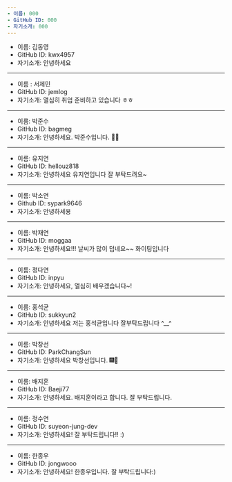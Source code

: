 ```yaml
---
- 이름: 000
- GitHub ID: 000
- 자기소개: 000
---
```

- 이름: 김동영
- GitHub ID: kwx4957
- 자기소개: 안녕하세요
---
- 이름 : 서제민
- GitHub ID: jemlog
- 자기소개: 열심히 취업 준비하고 있습니다 ㅎㅎ
---
- 이름: 박준수
- GitHub ID: bagmeg
- 자기소개: 안녕하세요. 박준수입니다. 🙋‍♂️
---
- 이름: 유지연
- GitHub ID: hellouz818
- 자기소개: 안녕하세요 유지연입니다 잘 부탁드려요~
---
- 이름: 박소연
- Github ID: sypark9646
- 자기소개: 안녕하세용
---
- 이름: 박재연
- GitHub ID: moggaa
- 자기소개: 안녕하세요!!! 날씨가 많이 덥네요~~ 화이팅입니다
---
- 이름: 정다연
- GitHub ID: inpyu
- 자기소개: 안녕하세요, 열심히 배우겠습니다~!
---
- 이름: 홍석균
- GitHub ID: sukkyun2
- 자기소개: 안녕하세요 저는 홍석균입니다 잘부탁드립니다 ^__^
---
- 이름: 박창선
- GitHub ID: ParkChangSun
- 자기소개: 안녕하세요 박창선입니다. 🎆🎇
---
- 이름: 배지훈
- GitHub ID: Baeji77
- 자기소개: 안녕하세요. 배지훈이라고 합니다. 잘 부탁드립니다.
---
- 이름: 정수연
- GitHub ID: suyeon-jung-dev
- 자기소개: 안녕하세요! 잘 부탁드립니다!! :)
---
- 이름: 한종우
- GitHub ID: jongwooo
- 자기소개: 안녕하세요! 한종우입니다. 잘 부탁드립니다:)
